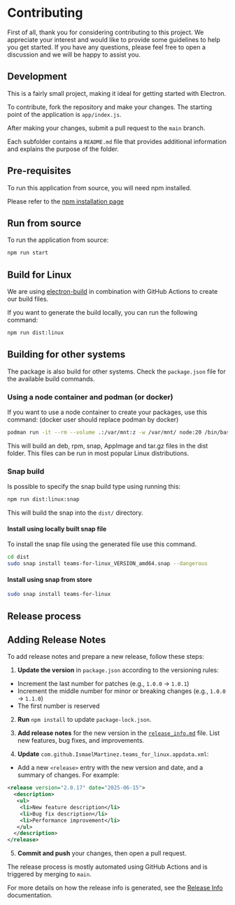 # Contributing

First of all, thank you for considering contributing to this project. We
appreciate your interest and would like to provide some guidelines to help you
get started. If you have any questions, please feel free to open a discussion
and we will be happy to assist you.

## Development

This is a fairly small project, making it ideal for getting started with
Electron.

To contribute, fork the repository and make your changes. The starting point of
the application is `app/index.js`.

After making your changes, submit a pull request to the `main` branch.

Each subfolder contains a `README.md` file that provides additional information
and explains the purpose of the folder.

## Pre-requisites

To run this application from source, you will need npm installed.

Please refer to the
[npm installation page](https://docs.npmjs.com/downloading-and-installing-node-js-and-npm)

## Run from source

To run the application from source:

```bash
npm run start
```

## Build for Linux

We are using [electron-build](https://www.electron.build/) in combination with
GitHub Actions to create our build files.

If you want to generate the build locally, you can run the following command:

```bash
npm run dist:linux
```

## Building for other systems

The package is also build for other systems. Check the `package.json` file for
the available build commands.

### Using a node container and podman (or docker)

If you want to use a node container to create your packages, use this command:
(docker user should replace podman by docker)

```bash
podman run -it --rm --volume .:/var/mnt:z -w /var/mnt/ node:20 /bin/bash -c "apt update && apt install -y rpm && npm ci && npm run dist:linux"
```

This will build an deb, rpm, snap, AppImage and tar.gz files in the dist folder.
This files can be run in most popular Linux distributions.

### Snap build

Is possible to specify the snap build type using running this:

```bash
npm run dist:linux:snap
```

This will build the snap into the `dist/` directory.

#### Install using locally built snap file

To install the snap file using the generated file use this command.

```bash
cd dist
sudo snap install teams-for-linux_VERSION_amd64.snap --dangerous
```

#### Install using snap from store

```bash
sudo snap install teams-for-linux
```

## Release process

## Adding Release Notes

To add release notes and prepare a new release, follow these steps:

1. **Update the version** in `package.json` according to the versioning rules:
  - Increment the last number for patches (e.g., `1.0.0` → `1.0.1`)
  - Increment the middle number for minor or breaking changes (e.g., `1.0.0` → `1.1.0`)
  - The first number is reserved

2. **Run** `npm install` to update `package-lock.json`.

3. **Add release notes** for the new version in the [`release_info.md`](release_info.md) file. List new features, bug fixes, and improvements.

4. **Update** `com.github.IsmaelMartinez.teams_for_linux.appdata.xml`:
  - Add a new `<release>` entry with the new version and date, and a summary of changes. For example:

  ```xml
  <release version="2.0.17" date="2025-06-15">
    <description>
     <ul>
      <li>New feature description</li>
      <li>Bug fix description</li>
      <li>Performance improvement</li>
     </ul>
    </description>
  </release>
  ```

5. **Commit and push** your changes, then open a pull request.

The release process is mostly automated using GitHub Actions and is triggered by merging to `main`.

For more details on how the release info is generated, see the [Release Info](docs/RELEASE_INFO.md) documentation.

